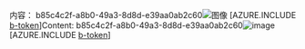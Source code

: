 <span data-ttu-id="3734f-101">内容： b85c4c2f-a8b0-49a3-8d8d-e39aa0ab2c60![图像](fe6c70c6-82cd-44b3-a12f-131ea1543677.png)
[AZURE.INCLUDE [b-token](fcc01cc4-3281-49e8-b924-702506ce0d5e.md)]</span><span class="sxs-lookup"><span data-stu-id="3734f-101">Content: b85c4c2f-a8b0-49a3-8d8d-e39aa0ab2c60![image](fe6c70c6-82cd-44b3-a12f-131ea1543677.png)
[AZURE.INCLUDE [b-token](fcc01cc4-3281-49e8-b924-702506ce0d5e.md)]</span></span>
